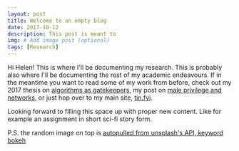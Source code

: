 ```yaml
---
layout: post
title: Welcome to an empty blog
date: 2017-10-12
description: This post is meant to
img: # Add image post (optional)
tags: [Research]
---
```


Hi Helen! This is where I'll be documenting my research. This is probably also where I'll be documenting the rest of my academic endeavours. If in the meantime you want to read some of my work from before, check out my 2017 thesis on [algorithms as gatekeepers](https://www.gitbook.com/book/tingeber/the-new-gatekeepers/details), my post on [male privilege and networks](https://medium.com/@tingeber/on-male-privilege-and-networks-437a1ad1e51e), or just hop over to my main site, [tin.fyi](https://tin.fyi).

Looking forward to filling this space up with proper new content. Like for example an assignment in short sci-fi story form.

P.S. the random image on top is [autopulled from unsplash's API, keyword bokeh](https://source.unsplash.com/random/?bokeh)
